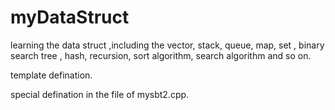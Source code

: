 # myDataStruct
learning the data struct ,including the vector, stack, queue, map, set , binary search tree , hash, recursion, sort  algorithm, search algorithm and so on.

template defination.

special defination in the file of mysbt2.cpp.
